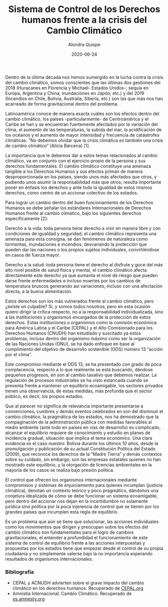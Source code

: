 ﻿---
layout: post
title: "Sistema de Control de los Derechos humanos frente a la crisis del Cambio Climático"
date: 2020-06-24
description: "Dentro de la última década nos hemos sumergido en la lucha contra la crisis del cambio climático, somos conscientes que las últimas..."
banner_image: ej_13_derechos_crisis_cambio_cover.jpg
category: Ambiental
tags: [Derechos Humanos, Ambiental]
author: Alondra Quispe
---

Dentro de la última década nos hemos sumergido en la lucha contra la crisis del cambio climático, somos conscientes que las últimas dos gestiones del 2018 (Huracanes en Florencia y Michael- Estados Unidos-; sequía en Europa, Argentina y China; inundaciones en Japón; etc.)  y del 2019 (Incendios en Chile, Bolivia, Australia, Siberia, etc.) son las que más nos han acarreado de forma gravitacional dentro del problema.

Latinoamérica conoce de manera exacta cuáles son los efectos dentro del cambio climático, los países -particularmente- de Centroamérica y el Caribe se han y se encuentran fuertemente afectados por la variación del clima, el aumento de las temperaturas, la subida del mar, la acidificación de los océanos y el aumento de mayor intensidad y frecuencia de catástrofes climáticas. “No debemos olvidar que la crisis climática es también una crisis de cambio climático” (Alicia Bárcena) [1].

La importancia que le debemos dar a estos temas relacionados al cambio climático, va en conjunto con el ejercicio propio de la persona y sus derechos fundamentales. El cambio climático constituye una amenaza tangible a los Derechos Humanos y sus efectos priman de manera desproporcionada en los países, siendo unos más afectados que otros, y pudiendo unos asumir la responsabilidad más que otros; resulta importante poner en énfasis los derechos y ante todo la igualdad de estos mismos derechos, como centro de un accionar colectivo de los estados.

Para lograr un cambio dentro del buen funcionamiento de los Derechos Humanos se debe señalar los estándares Internacionales de Derechos Humanos frente al cambio climático, bajo los siguientes derechos específicamente [2]:

Derecho a la vida: toda persona tiene derecho a vivir en manera libre y con condiciones de igualdad y seguridad, el cambio climático representa una amenaza para esta consigna, se dan fenómenos de naturaleza como tormentas, inundaciones e incendios, desvariando la protección que pueden dar las naciones o los propios sujetos individuales, convirtiéndose en casos de fuerza mayor.  

Derecho a la salud: toda persona tiene el derecho al disfrute y goce del más alto nivel posible de salud física y mental, el cambio climático afecta directamente este derecho ya que aumenta el nivel de riesgo que pueden darse frente enfermedades e incluso muertes por los cambios de temperatura bruscos generando así variaciones, incluso con una afectación directa, a la buena alimentación. 

Estos derechos son los más vulnerados frente al cambio climático, pero ¿existe un culpable? Si, y somos todos nosotros, pero en esta ocasión quiero dirigir la crítica respecto, no a la responsabilidad individualizada, sino a las instituciones y organismos encargados de la protección de estos derechos. Estas instituciones u organismos como la comisión económica para América Latina y el Caribe (CEPAL) y el Alto Comisionado para los Derechos Humanos (CNUDH) han estudiado y suscitado ya estos problemas, incluso dentro del organismo máximo como ser la organización de las Naciones Unidas (ONU), se ha dado enfoque en base al cumplimiento del objetivo de desarrollo sostenible (ODS) número 13 “acción por el clima”. 

Este compromiso mediante el ODS 13, se ha presentado con grado de poca complacencia, respecto a lo que realmente se está buscando, dándose pequeños progresos, en son al cambio taxativo que debemos realizar. La regulación de procesos industriales se ha visto estancada cuando se presenta frente a mantener un equilibrio ecoamigable, los sectores privados tienen una observancia, de estas medidas, más profunda que el sector público, es decir, los propios estados. 

Que al parecer no significa de relevancia importante presentarse a convenciones, cumbres y demás eventos celebrados en son del disminuir el cambio climático, la pragmática de los estados, nos ha demostrado que la compaginación de la administración pública con medidas favorables al medio ambiente (ante todo en países en vías de desarrollo) es complicado, alcanzar el equilibrio requiere de conocimiento y estudio en planes de incidencia gradual, situación que implica el tema económico. Una clara evidencia es el caso nuestro: Bolivia durante los últimos 10 años, desde la promulgación y publicación de su actual Constitución Política del Estado (2009), que reconoce los derechos de la “Madre Tierra” y demás contextos sobre su cuidado, sin embargo, son las empresas estatales quienes no han mostrado este equilibrio, y la otorgación de licencias ambientales en la mayoría de los casos se realiza bajo presión política.

El control que ofrecen los organismos internacionales mediante compromisos y sistemas de enjuiciamiento para quienes incumplan (justicia climática), denotan un contexto teórico y poco pragmático, dándonos una conjetura idealizada de cómo se debe funcionar un sistema ecoamigable, pero dentro del accionar nos dejan en la incertidumbre no solamente jurídica sino política por la poca injerencia de control que se tienen por los grandes países que incumplen esta regla de equilibrio. 

Es un problema que aún se tiene que solucionar, las acciones individuales como los movimientos que dirigen y preocupan sobre los efectos del cambio climático son fundamentales para el logro de cambios gravitacionales, el entender a profundidad el funcionamiento de este sistema de control de equilibrio frente a las acciones interpuestas y propuestas por los estados tiene que empezar desde el control de su propia ciudadanía y no simplemente valerse bajo la no importancia esperando resultados de organismos internacionales. 

### Bibliografía
- CEPAL y ACNUDH advierten sobre el grave impacto del cambio climático en los derechos humanos. Recuperado de <a href="https://www.cepal.org/es/noticias/cepal-acnudh-advierten-grave-impacto-cambio-climatico-derechos-humanos" target="_blank">CEPAL.org</a>
- Amnistía Internacional: Cambio Climático. Recuperado de <a href="https://www.es.amnesty.org/en-que-estamos/temas/cambio-climatico/" target="_blank">es.amnesty.org</a>


